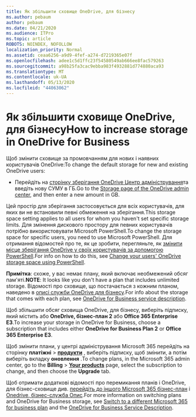 ```yaml
---
title: Як збільшити сховище OneDrive, для бізнесу
ms.author: pebaum
author: pebaum
ms.date: 04/21/2020
ms.audience: ITPro
ms.topic: article
ROBOTS: NOINDEX, NOFOLLOW
localization_priority: Normal
ms.assetid: ceaa6256-a9d9-4fef-a274-d7219365e07f
ms.openlocfilehash: adee1c5d1ffc23f54580549ab666ee8fac579263
ms.sourcegitcommit: a98b25fa3cac9ebba983f4932881d774880aca93
ms.translationtype: MT
ms.contentlocale: uk-UA
ms.lasthandoff: 05/13/2020
ms.locfileid: "44063062"
---
```

# <a name="how-to-increase-storage-in-onedrive-for-business"></a><span data-ttu-id="5fca2-102">Як збільшити сховище OneDrive, для бізнесу</span><span class="sxs-lookup"><span data-stu-id="5fca2-102">How to increase storage in OneDrive for Business</span></span>

<span data-ttu-id="5fca2-103">Щоб змінити сховище за промовчанням для нових і наявних користувачів OneDrive:</span><span class="sxs-lookup"><span data-stu-id="5fca2-103">To change the default storage for new and existing OneDrive users:</span></span>
  
- <span data-ttu-id="5fca2-104">Перейдіть на [сторінку зберігання OneDrive Центр адміністрування](https://admin.onedrive.com/?v=StorageSettings)та введіть нову СУМУ в ГБ.</span><span class="sxs-lookup"><span data-stu-id="5fca2-104">Go to the [Storage page of the OneDrive admin center](https://admin.onedrive.com/?v=StorageSettings), and then enter a new amount in GB.</span></span>

<span data-ttu-id="5fca2-105">Цей простір для зберігання застосовується для всіх користувачів, для яких ви не встановили певні обмеження на зберігання.</span><span class="sxs-lookup"><span data-stu-id="5fca2-105">This storage space setting applies to all users for whom you haven't set specific storage limits.</span></span> <span data-ttu-id="5fca2-106">Для змінення дискового простору для певних користувачів потрібно використовувати Microsoft PowerShell.</span><span class="sxs-lookup"><span data-stu-id="5fca2-106">To change the storage space for specific users, you need to use Microsoft PowerShell.</span></span> <span data-ttu-id="5fca2-107">Для отримання відомостей про те, як це зробити, перегляньте, як [змінити місце зберігання OneDrive у своїх користувачів за допомогою PowerShell](https://go.microsoft.com/fwlink/?linkid=866402).</span><span class="sxs-lookup"><span data-stu-id="5fca2-107">For info on how to do this, see [Change your users' OneDrive storage space using PowerShell](https://go.microsoft.com/fwlink/?linkid=866402).</span></span>

<span data-ttu-id="5fca2-108">**Примітка**: схоже, у вас немає плану, який включає необмежений обсяг пам'яті.</span><span class="sxs-lookup"><span data-stu-id="5fca2-108">**NOTE**: It looks like you don't have a plan that includes unlimited storage.</span></span> <span data-ttu-id="5fca2-109">Відомості про сховище, що постачається з кожним планом, наведено в [описі служби OneDrive для бізнесу](https://go.microsoft.com/fwlink/p/?LinkID=826071).</span><span class="sxs-lookup"><span data-stu-id="5fca2-109">For info about the storage that comes with each plan, see [OneDrive for Business service description](https://go.microsoft.com/fwlink/p/?LinkID=826071).</span></span>
  
<span data-ttu-id="5fca2-110">Щоб збільшити обсяг сховища OneDrive, для бізнесу, виберіть підписку, який містить або **OneDrive, бізнес-план 2** або **Office 365 Enterprise E3**.</span><span class="sxs-lookup"><span data-stu-id="5fca2-110">To increase your storage in OneDrive for Business, choose a subscription that includes either **OneDrive for Business Plan 2** or **Office 365 Enterprise E3**.</span></span> 
  
<span data-ttu-id="5fca2-111">Щоб змінити плани, у центрі адміністрування Microsoft 365 перейдіть на сторінку **платіжні** \> **[продукти](https://go.microsoft.com/fwlink/p/?linkid=842054)** , виберіть підписку, щоб змінити, а потім виберіть вкладку **оновлення** .</span><span class="sxs-lookup"><span data-stu-id="5fca2-111">To change plans, in the Microsoft 365 admin center, go to the **Billing** \> **[Your products](https://go.microsoft.com/fwlink/p/?linkid=842054)** page, select the subscription to change, and then choose the **Upgrade** tab.</span></span>
  
<span data-ttu-id="5fca2-112">Щоб отримати додаткові відомості про перемикання планів і OneDrive, для бізнес-сховище див. [перейдіть до іншого Microsoft 365 бізнес-план](https://go.microsoft.com/fwlink/?LinkId=2031117) і [Onedrive, бізнес-служба Опис](https://go.microsoft.com/fwlink/p/?LinkId-2031122).</span><span class="sxs-lookup"><span data-stu-id="5fca2-112">For more information on switching plans and OneDrive for Business storage, see [Switch to a different Microsoft 365 for business plan](https://go.microsoft.com/fwlink/?LinkId=2031117) and the [OneDrive for Business Service Description](https://go.microsoft.com/fwlink/p/?LinkId-2031122).</span></span>